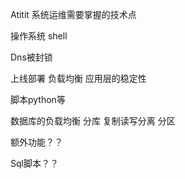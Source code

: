 Atitit 系统运维需要掌握的技术点


操作系统 shell

Dns被封锁

上线部署 负载均衡 应用层的稳定性

脚本python等

数据库的负载均衡  分库 复制读写分离 分区

额外功能？？

Sql脚本？？


